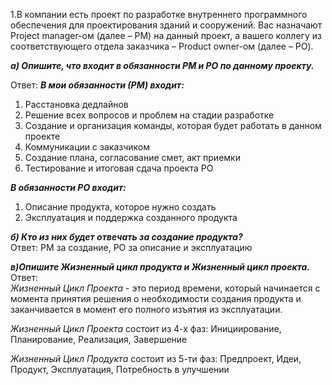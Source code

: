 1.В компании есть проект по разработке внутреннего программного обеспечения для проектирования зданий и сооружений. Вас назначают Project manager-ом (далее – PM) на данный проект, а вашего коллегу из соответствующего отдела заказчика – Product owner-ом (далее – PO).

**_а) Опишите, что входит в обязанности PM и PO по данному проекту._**

Ответ: ***В мои обязанности (РМ) входит:***
1) Расстановка дедлайнов
2) Решение всех вопросов и проблем на стадии разработке
3) Создание и организация команды, которая будет работать в данном проекте
4) Коммуникации с заказчиком
5) Создание плана, согласование смет, акт приемки
6) Тестирование и итоговая сдача проекта PO

***В обязанности PO входит:***
1) Описание продукта, которое нужно создать
2) Эксплуатация и поддержка созданного продукта

**_б) Кто из них будет отвечать за создание продукта?_**       
Ответ: PМ за создание, PO за описание и эксплуатацию

**_в)Опишите Жизненный цикл продукта и Жизненный цикл проекта._**
Ответ:   
*Жизненный Цикл Проекта* - это период времени, который начинается с момента принятия решения о необходимости создания продукта и заканчивается в момент его полного изъятия из эксплуатации.

*Жизненный Цикл Проекта* состоит из 4-х фаз: Инициирование, Планирование, Реализация, Завершение

*Жизненный Цикл Продукта* состоит из 5-ти фаз: Предпроект, Идеи, Продукт, Эксплуатация, Потребность в улучшении